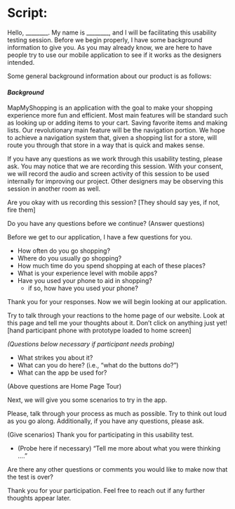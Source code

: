 # Script:
Hello, ________. My name is ________, and I will be facilitating this usability testing session.
Before we begin properly, I have some background information to give you. As you may already know, we are here to have people try to use our mobile application to see if it works as the designers intended. 

Some general background information about our product is as follows:

#### *Background*
MapMyShopping is an application with the goal to make your shopping experience more fun and efficient. Most main features will be standard such as looking up or adding items to your cart. Saving favorite items and making lists. Our revolutionary main feature will be the navigation portion. We hope to achieve a navigation system that, given a shopping list for a store, will route you through that store in a way that is quick and makes sense. 

If you have any questions as we work through this usability testing, please ask. You may notice that we are recording this session. With your consent, we will record the audio and screen activity of this session to be used internally for improving our project. Other designers may be observing this session in another room as well.

Are you okay with us recording this session? [They should say yes, if not, fire them]

Do you have any questions before we continue?
(Answer questions)

Before we get to our application, I have a few questions for you.
- How often do you go shopping?
- Where do you usually go shopping? 
- How much time do you spend shopping at each of these places?
- What is your experience level with mobile apps?
- Have you used your phone to aid in shopping? 
	- if so, how have you used your phone?

Thank you for your responses. Now we will begin looking at our application. 

Try to talk through your reactions to the home page of our website. Look at this page and tell me your thoughts about it. Don’t click on anything just yet! [hand participant phone with prototype loaded to home screen]

*(Questions below necessary if participant needs probing)*
- What strikes you about it?
- What can you do here? (i.e., “what do the buttons do?”)
- What can the app be used for?

(Above questions are Home Page Tour)

Next, we will give you some scenarios to try in the app.

Please, talk through your process as much as possible. Try to think out loud as you go along. Additionally, if you have any questions, please ask.

(Give scenarios)
Thank you for participating in this usability test. 
- (Probe here if necessary) “Tell me more about what you were thinking ….”

Are there any other questions or comments you would like to make now that the test is over?

Thank you for your participation. Feel free to reach out if any further thoughts appear later. 

